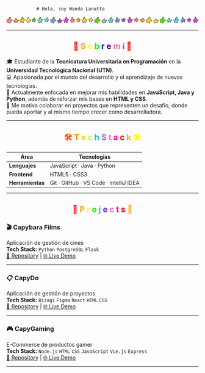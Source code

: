                # Hola, soy Wanda Lanatta  

<div align="center">
  <a href="https://github.com/carolstran/carolstran/blob/main/stars.gif?raw=true">
    <img src="https://github.com/carolstran/carolstran/blob/main/stars.gif?raw=true" border="0" />
  </a>
</div>

---

<h2 align="center">
  <span style="color:#ff0000;">🌸</span>
  <span style="color:#ffa500;">S</span>
  <span style="color:#ffff00;">o</span>
  <span style="color:#00ff00;">b</span>
  <span style="color:#0000ff;">r</span>
  <span style="color:#4b0082;">e</span>
  <span style="color:#8b00ff;"> </span>
  <span style="color:#ff69b4;">m</span>
  <span style="color:#ff1493;">í</span>
  <span style="color:#ff0000;"> 🌸</span>
</h2>

🎓 Estudiante de la **Tecnicatura Universitaria en Programación** en la **Universidad Tecnológica Nacional (UTN)**.  
💻 Apasionada por el mundo del desarrollo y el aprendizaje de nuevas tecnologías.  
🌱 Actualmente enfocada en mejorar mis habilidades en **JavaScript, Java y Python**, además de reforzar mis bases en **HTML y CSS**.  
🤝 Me motiva colaborar en proyectos que representen un desafío, donde pueda aportar y al mismo tiempo crecer como desarrolladora.  

---

<h2 align="center">
  <span style="color:#ff4500;">🛠️</span>
  <span style="color:#ff8c00;"> T</span>
  <span style="color:#ffd700;">e</span>
  <span style="color:#adff2f;">c</span>
  <span style="color:#00ced1;">h</span>
  <span style="color:#1e90ff;"> </span>
  <span style="color:#ba55d3;">S</span>
  <span style="color:#ff69b4;">t</span>
  <span style="color:#ff1493;">a</span>
  <span style="color:#ff0000;">c</span>
  <span style="color:#ffa500;">k</span>
  <span style="color:#ffff00;"> 🛠️</span>
</h2>

| Área | Tecnologías |
|------|--------------|
| **Lenguajes** | JavaScript · Java · Python |
| **Frontend** | HTML5 · CSS3 |
| **Herramientas** | Git · GitHub · VS Code · IntelliJ IDEA |

---

<h2 align="center">
  <span style="color:#ff0000;">🚀</span>
  <span style="color:#ffa500;"> P</span>
  <span style="color:#ffff00;">r</span>
  <span style="color:#00ff00;">o</span>
  <span style="color:#00bfff;">j</span>
  <span style="color:#8a2be2;">e</span>
  <span style="color:#ff69b4;">c</span>
  <span style="color:#ff1493;">t</span>
  <span style="color:#ff0000;">s</span>
  <span style="color:#ffa500;"> 🚀</span>
</h2>

### 🎬 **Capybara Films**
Aplicación de gestión de cines  
**Tech Stack:** `Python` `PostgreSQL` `Flask`  
[📁 Repository](link-al-repo) | [🌐 Live Demo](#)

---

### 📋 **CapyDo**
Aplicación de gestión de proyectos  
**Tech Stack:** `Bizagi` `Figma` `React` `HTML` `CSS`  
[📁 Repository](link-al-repo) | [🌐 Live Demo](#)

---

### 🎮 **CapyGaming**
E-Commerce de productos gamer  
**Tech Stack:** `Node.js` `HTML` `CSS` `JavaScript` `Vue.js` `Express`  
[📁 Repository](link-al-repo) | [🌐 Live Demo](#)

---
